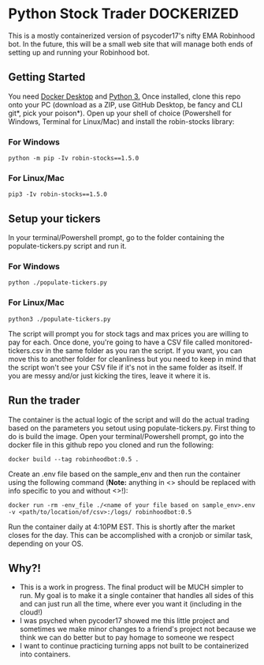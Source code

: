 # Python Stock Trader DOCKERIZED
This is a mostly containerized version of psycoder17's nifty EMA Robinhood bot.
In the future, this will be a small web site that will manage both ends of setting up and running your Robinhood bot.

## Getting Started

You need [Docker Desktop](https://www.docker.com/products/docker-desktop) and [Python 3.](https://www.python.org/downloads/)
Once installed, clone this repo onto your PC (download as a ZIP, use GitHub Desktop, be fancy and CLI git*, pick your poison*).
Open up your shell of choice (Powershell for Windows, Terminal for Linux/Mac) and install the robin-stocks library:

### For Windows
```
python -m pip -Iv robin-stocks==1.5.0
```

### For Linux/Mac
```
pip3 -Iv robin-stocks==1.5.0
```

## Setup your tickers

In your terminal/Powershell prompt, go to the folder containing the populate-tickers.py script and run it.

### For Windows
```
python ./populate-tickers.py
```

### For Linux/Mac
```
python3 ./populate-tickers.py
```

The script will prompt you for stock tags and max prices you are willing to pay for each. Once done, you're going to have a CSV file called monitored-tickers.csv in the same folder as you ran the script. If you want, you can move this to another folder for cleanliness but you need to keep in mind that the script won't see your CSV file if it's not in the same folder as itself. If you are messy and/or just kicking the tires, leave it where it is.

## Run the trader
The container is the actual logic of the script and will do the actual trading based on the parameters you setout using populate-tickers.py. First thing to do is build the image. Open your terminal/Powershell prompt, go into the docker file in this github repo you cloned and run the following:
```
docker build --tag robinhoodbot:0.5 .
```

Create an .env file based on the sample_env and then run the container using the following command (**Note:** anything in <> should be replaced with info specific to you and without <>!):

```
docker run -rm -env_file ./<name of your file based on sample_env>.env -v <path/to/location/of/csv>:/logs/ robinhoodbot:0.5
```
Run the container daily at 4:10PM EST. This is shortly after the market closes for the day. This can be accomplished with a cronjob or similar task, depending on your OS.

## Why?!

- This is a work in progress. The final product will be MUCH simpler to run. My goal is to make it a single container that handles all sides of this and can just run all the time, where ever you want it (including in the cloud!)
- I was psyched when pycoder17 showed me this little project and sometimes we make minor changes to a friend's project not because we think we can do better but to pay homage to someone we respect
- I want to continue practicing turning apps not built to be containerized into containers.